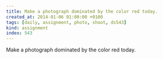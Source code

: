 ```yaml
---
title: Make a photograph dominated by the color red today.
created_at: 2014-01-06 01:00:00 +0100
tags: [daily, assignment, photo, shoot, ds543]
kind: assignment
index: 543
---
```


Make a photograph dominated by the color red today.
